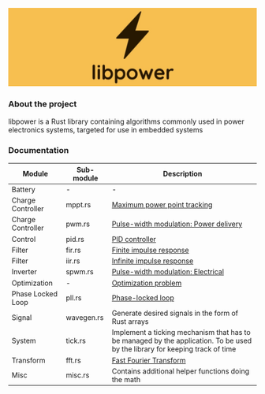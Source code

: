 ![libpower logo](assets/logo.jpg "libpower logo")


<h3>About the project</h3>

libpower is a Rust library containing algorithms commonly used in power electronics systems, targeted for use in embedded systems


<h3>Documentation</h3>

| Module      | Sub-module | Description |
| ----------- | ----------- | ----------- |
| Battery | - | - |
| Charge Controller      | mppt.rs       | [Maximum power point tracking](https://en.wikipedia.org/wiki/Maximum_power_point_tracking) |
| Charge Controller      | pwm.rs       | [Pulse-width modulation: Power delivery](https://en.wikipedia.org/wiki/Pulse-width_modulation#Power_delivery) |
| Control      | pid.rs       | [PID controller](https://en.wikipedia.org/wiki/PID_controller) |
| Filter      | fir.rs       | [Finite impulse response](https://en.wikipedia.org/wiki/Finite_impulse_response) |
| Filter      | iir.rs       | [Infinite impulse response](https://en.wikipedia.org/wiki/Infinite_impulse_response) |
| Inverter      | spwm.rs       | [Pulse-width modulation: Electrical](https://en.wikipedia.org/wiki/Pulse-width_modulation#Electrical) |
| Optimization | - | [Optimization problem](https://en.wikipedia.org/wiki/Optimization_problem) |
| Phase Locked Loop | pll.rs | [Phase-locked loop](https://en.wikipedia.org/wiki/Phase-locked_loop) |
| Signal      | wavegen.rs       | Generate desired signals in the form of Rust arrays |
| System      | tick.rs       | Implement a ticking mechanism that has to be managed by the application. To be used by the library for keeping track of time |
| Transform      | fft.rs       | [Fast Fourier Transform](https://en.wikipedia.org/wiki/Fast_Fourier_transform) |
| Misc      | misc.rs       | Contains additional helper functions doing the math |